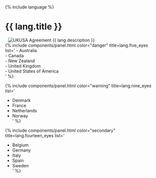 {% include language %}

<h1 id="ukusa" class="anchor"><a href="#ukusa"><i class="fas fa-link anchor-icon"></i></a> {{ lang.title }} </h1>
<img src="/assets/img/layout/UKUSA.png" class="img-fluid float-right" alt="UKUSA Agreement" style="margin-left:10px;">
{{ lang.description }}

<!-- chart -->
<div class="row mb-3">
  {% include components/panel.html color="danger"
  title=lang.five_eyes
  list='
  - Australia <div class="float-right"><span class="flag-icon flag-icon-au"></span></div>
  - Canada <div class="float-right"><span class="flag-icon flag-icon-ca"></span></div>
  - New Zealand <div class="float-right"><span class="flag-icon flag-icon-nz"></span></div>
  - United Kingdom <div class="float-right"><span class="flag-icon flag-icon-gb"></span></div>
  - United States of America <div class="float-right"><span class="flag-icon flag-icon-us"></span></div>
  '
  %}

  {% include components/panel.html color="warning"
  title=lang.nine_eyes
  list='
  - Denmark <div class="float-right"><span class="flag-icon flag-icon-dk"></span></div>
  - France <div class="float-right"><span class="flag-icon flag-icon-fr"></span></div>
  - Netherlands <div class="float-right"><span class="flag-icon flag-icon-nl"></span></div>
  - Norway <div class="float-right"><span class="flag-icon flag-icon-no"></span></div>
  '
  %}

  {% include components/panel.html color="secondary"
  title=lang.fourteen_eyes
  list='
  - Belgium <div class="float-right"><span class="flag-icon flag-icon-be"></span></div>
  - Germany <div class="float-right"><span class="flag-icon flag-icon-de"></span></div>
  - Italy <div class="float-right"><span class="flag-icon flag-icon-it"></span></div>
  - Spain <div class="float-right"><span class="flag-icon flag-icon-es"></span></div>
  - Sweden <div class="float-right"><span class="flag-icon flag-icon-se"></span></div>
  '
  %}
</div>